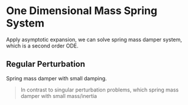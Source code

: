 # One Dimensional Mass Spring System

Apply asymptotic expansion, we can solve spring mass damper system, which is a second order ODE. 

## Regular Perturbation 

Spring mass damper with small damping. 
> In contrast to singular perturbation problems, which spring mass damper with small mass/inertia